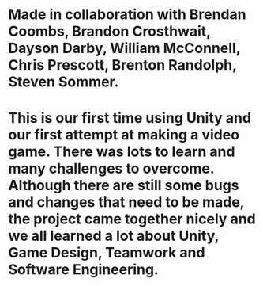 # Made in collaboration with Brendan Coombs, Brandon Crosthwait, Dayson Darby, William McConnell, Chris Prescott, Brenton Randolph, Steven Sommer.

# This is our first time using Unity and our first attempt at making a video game. There was lots to learn and many challenges to overcome. Although there are still some bugs and changes that need to be made, the project came together nicely and we all learned a lot about Unity, Game Design, Teamwork and Software Engineering.
